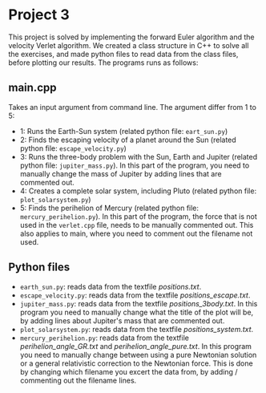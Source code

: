 # Project 3

This project is solved by implementing the forward Euler algorithm and the velocity Verlet algorithm. We created a class structure in C++ to solve all the exercises, and made python files to read data from the class files, before plotting our results. The programs runs as follows:

## main.cpp
Takes an input argument from command line. The argument differ from 1 to 5: 
- 1: Runs the Earth-Sun system (related python file: `eart_sun.py`)
- 2: Finds the escaping velocity of a planet around the Sun (related python file: `escape_velocity.py`)
- 3: Runs the three-body problem with the Sun, Earth and Jupiter (related python file: `jupiter_mass.py`). In this part of the program, you need to manually change the mass of Jupiter by adding lines that are commented out.
- 4: Creates a complete solar system, including Pluto (related python file: `plot_solarsystem.py`)
- 5: Finds the perihelion of Mercury (related python file: `mercury_perihelion.py`). In this part of the program, the force that is not used in the `verlet.cpp` file, needs to be manually commented out. This also applies to main, where you need to comment out the filename not used.

## Python files
- `earth_sun.py`: reads data from the textfile *positions.txt*.
- `escape_velocity.py`: reads data from the textfile *positions_escape.txt*.
- `jupiter_mass.py`: reads data from the textfile *positions_3body.txt*. In this program you need to manually change what the title of the plot will be, by adding lines about Jupiter's mass that are commented out.
- `plot_solarsystem.py`: reads data from the textfile *positions_system.txt*.
- `mercury_perihelion.py`: reads data from the textfile *perihelion_angle_GR.txt* and *perihelion_angle_pure.txt*. In this program you need to manually change between using a pure Newtonian solution or a general relativistic correction to the Newtonian force. This is done by changing which filename you excert the data from, by adding / commenting out the filename lines.
